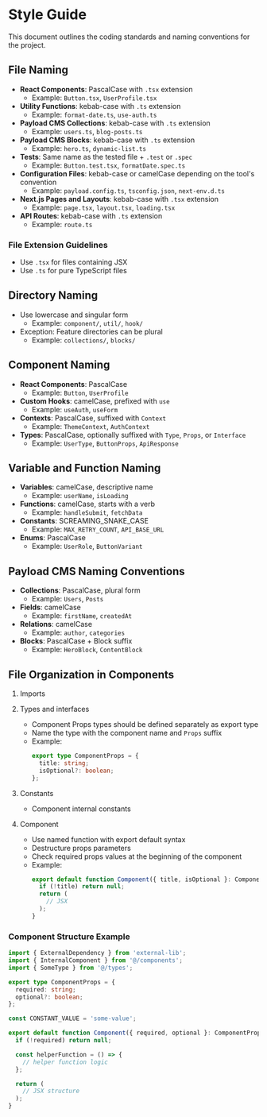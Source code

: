 # Style Guide

This document outlines the coding standards and naming conventions for the project.

## File Naming

- **React Components**: PascalCase with `.tsx` extension
  - Example: `Button.tsx`, `UserProfile.tsx`
- **Utility Functions**: kebab-case with `.ts` extension
  - Example: `format-date.ts`, `use-auth.ts`
- **Payload CMS Collections**: kebab-case with `.ts` extension
  - Example: `users.ts`, `blog-posts.ts`
- **Payload CMS Blocks**: kebab-case with `.ts` extension
  - Example: `hero.ts`, `dynamic-list.ts`
- **Tests**: Same name as the tested file + `.test` or `.spec`
  - Example: `Button.test.tsx`, `formatDate.spec.ts`
- **Configuration Files**: kebab-case or camelCase depending on the tool's convention
  - Example: `payload.config.ts`, `tsconfig.json`, `next-env.d.ts`
- **Next.js Pages and Layouts**: kebab-case with `.tsx` extension
  - Example: `page.tsx`, `layout.tsx`, `loading.tsx`
- **API Routes**: kebab-case with `.ts` extension
  - Example: `route.ts`

### File Extension Guidelines

- Use `.tsx` for files containing JSX
- Use `.ts` for pure TypeScript files

## Directory Naming

- Use lowercase and singular form
  - Example: `component/`, `util/`, `hook/`
- Exception: Feature directories can be plural
  - Example: `collections/`, `blocks/`

## Component Naming

- **React Components**: PascalCase
  - Example: `Button`, `UserProfile`
- **Custom Hooks**: camelCase, prefixed with `use`
  - Example: `useAuth`, `useForm`
- **Contexts**: PascalCase, suffixed with `Context`
  - Example: `ThemeContext`, `AuthContext`
- **Types**: PascalCase, optionally suffixed with `Type`, `Props`, or `Interface`
  - Example: `UserType`, `ButtonProps`, `ApiResponse`

## Variable and Function Naming

- **Variables**: camelCase, descriptive name
  - Example: `userName`, `isLoading`
- **Functions**: camelCase, starts with a verb
  - Example: `handleSubmit`, `fetchData`
- **Constants**: SCREAMING_SNAKE_CASE
  - Example: `MAX_RETRY_COUNT`, `API_BASE_URL`
- **Enums**: PascalCase
  - Example: `UserRole`, `ButtonVariant`

## Payload CMS Naming Conventions

- **Collections**: PascalCase, plural form
  - Example: `Users`, `Posts`
- **Fields**: camelCase
  - Example: `firstName`, `createdAt`
- **Relations**: camelCase
  - Example: `author`, `categories`
- **Blocks**: PascalCase + Block suffix
  - Example: `HeroBlock`, `ContentBlock`

## File Organization in Components

1. Imports

2. Types and interfaces

   - Component Props types should be defined separately as export type
   - Name the type with the component name and `Props` suffix
   - Example:
     ```typescript
     export type ComponentProps = {
       title: string;
       isOptional?: boolean;
     };
     ```

3. Constants

   - Component internal constants

4. Component

   - Use named function with export default syntax
   - Destructure props parameters
   - Check required props values at the beginning of the component
   - Example:
     ```typescript
     export default function Component({ title, isOptional }: ComponentProps) {
       if (!title) return null;
       return (
         // JSX
       );
     }
     ```

### Component Structure Example

```typescript
import { ExternalDependency } from 'external-lib';
import { InternalComponent } from '@/components';
import { SomeType } from '@/types';

export type ComponentProps = {
  required: string;
  optional?: boolean;
};

const CONSTANT_VALUE = 'some-value';

export default function Component({ required, optional }: ComponentProps) {
  if (!required) return null;

  const helperFunction = () => {
    // helper function logic
  };

  return (
    // JSX structure
  );
}
```
